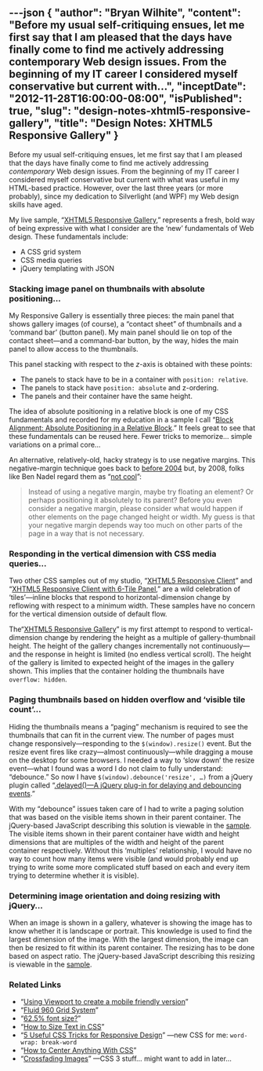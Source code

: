 ---json
{
  "author": "Bryan Wilhite",
  "content": "Before my usual self-critiquing ensues, let me first say that I am pleased that the days have finally come to find me actively addressing contemporary Web design issues. From the beginning of my IT career I considered myself conservative but current with...",
  "inceptDate": "2012-11-28T16:00:00-08:00",
  "isPublished": true,
  "slug": "design-notes-xhtml5-responsive-gallery",
  "title": "Design Notes: XHTML5 Responsive Gallery"
}
---

Before my usual self-critiquing ensues, let me first say that I am pleased that the days have finally come to find me actively addressing *contemporary* Web design issues. From the beginning of my IT career I considered myself conservative but current with what was useful in my HTML-based practice. However, over the last three years (or more probably), since my dedication to Silverlight (and WPF) my Web design skills have aged.

My live sample, “[XHTML5 Responsive Gallery](http://songhay.blob.core.windows.net/samples-jquery/960GsGallery.html),” represents a fresh, bold way of being expressive with what I consider are the ‘new’ fundamentals of Web design. These fundamentals include:

*   A CSS grid system
*   CSS media queries
*   jQuery templating with JSON

### Stacking image panel on thumbnails with absolute positioning…

My Responsive Gallery is essentially three pieces: the main panel that shows gallery images (of course), a “contact sheet” of thumbnails and a ‘command bar’ (button panel). My main panel should lie on top of the contact sheet—and a command-bar button, by the way, hides the main panel to allow access to the thumbnails.

This panel stacking with respect to the *z*-axis is obtained with these points:

*   The panels to stack have to be in a container with `position: relative`.
*   The panels to stack have `position: absolute` and z-ordering.
*   The panels and their container have the same height.

The idea of absolute positioning in a relative block is one of my CSS fundamentals and recorded for my education in a sample I call “[Block Alignment: Absolute Positioning in a Relative Block](http://songhay.blob.core.windows.net/samples-css/block-relative-positioning.html).” It feels great to see that these fundamentals can be reused here. Fewer tricks to memorize… simple variations on a primal core…

An alternative, relatively-old, hacky strategy is to use negative margins. This negative-margin technique goes back to [before 2004](http://www.alistapart.com/articles/negativemargins/) but, by 2008, folks like Ben Nadel regard them as “[not cool](http://www.bennadel.com/blog/1174-Negative-CSS-Margins-Are-Not-Cool.htm)”:
<blockquote>

Instead of using a negative margin, maybe try floating an element? Or perhaps positioning it absolutely to its parent? Before you even consider a negative margin, please consider what would happen if other elements on the page changed height or width. My guess is that your negative margin depends way too much on other parts of the page in a way that is not necessary.
</blockquote>

### Responding in the vertical dimension with CSS media queries…

Two other CSS samples out of my studio, “[XHTML5 Responsive Client](http://songhay.blob.core.windows.net/samples-css/960-gs-fluid-12.html)” and “[XHTML5 Responsive Client with 6-Tile Panel](http://songhay.blob.core.windows.net/samples-css/960-gs-fluid-12-panel.html),” are a wild celebration of ‘tiles’—inline blocks that respond to horizontal-dimension change by reflowing with respect to a minimum width. These samples have no concern for the vertical dimension outside of default flow.

The“[XHTML5 Responsive Gallery](http://songhay.blob.core.windows.net/samples-jquery/960GsGallery.html)” is my first attempt to respond to vertical-dimension change by rendering the height as a multiple of gallery-thumbnail height. The height of the gallery changes incrementally not continuously—and the response in height is limited (no endless vertical scroll). The height of the gallery is limited to expected height of the images in the gallery shown. This implies that the container holding the thumbnails have `overflow: hidden`.

### Paging thumbnails based on hidden overflow and ‘visible tile count’…

Hiding the thumbnails means a “paging” mechanism is required to see the thumbnails that can fit in the current view. The number of pages must change responsively—responding to the `$(window).resize()` event. But the resize event fires like crazy—almost continuously—while dragging a mouse on the desktop for some browsers. I needed a way to ‘slow down’ the resize event—what I found was a word I do not claim to fully understand: “debounce.” So now I have `$(window).debounce('resize', …)` from a jQuery plugin called “[.delayed()—A jQuery plug-in for delaying and debouncing events](http://www.theloveofcode.com/jquery/delayed/).”

With my “debounce” issues taken care of I had to write a paging solution that was based on the visible items shown in their parent container. The jQuery-based JavaScript describing this solution is viewable in the [sample](http://songhay.blob.core.windows.net/samples-jquery/960GsGallery.html). The visible items shown in their parent container have width and height dimensions that are multiples of the width and height of the parent container respectively. Without this ‘multiples’ relationship, I would have no way to count how many items were visible (and would probably end up trying to write some more complicated stuff based on each and every item trying to determine whether it is visible).

### Determining image orientation and doing resizing with jQuery…

When an image is shown in a gallery, whatever is showing the image has to know whether it is landscape or portrait. This knowledge is used to find the largest dimension of the image. With the largest dimension, the image can then be resized to fit within its parent container. The resizing has to be done based on aspect ratio. The jQuery-based JavaScript describing this resizing is viewable in the [sample](http://songhay.blob.core.windows.net/samples-jquery/960GsGallery.html).

### Related Links

*   “[Using Viewport to create a mobile friendly version](http://stackoverflow.com/questions/6293511/using-viewport-to-create-a-mobile-friendly-version)”
*   “[Fluid 960 Grid System](http://www.designinfluences.com/fluid960gs/)”
*   “[62.5% font size?](http://css-tricks.com/forums/discussion/17027/62-5-font-size/p1)”
*   “[How to Size Text in CSS](http://www.alistapart.com/articles/howtosizetextincss)”
*   “[5 Useful CSS Tricks for Responsive Design](http://webdesignerwall.com/tutorials/5-useful-css-tricks-for-responsive-design)” —new CSS for me: `word-wrap: break-word`
*   “[How to Center Anything With CSS](http://designshack.net/articles/css/how-to-center-anything-with-css/)”
*   “[Crossfading Images](http://css3.bradshawenterprises.com/cfimg/)” —CSS 3 stuff… might want to add in later…

